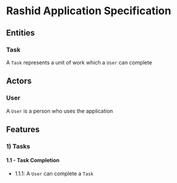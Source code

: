 # Rashid Application Specification

## Entities

### Task

A `Task` represents a unit of work which a `User` can complete

## Actors

### User

A `User` is a person who uses the application

## Features

### 1) Tasks

#### 1.1 - Task Completion

- 1.1.1: A `User` can complete a `Task`

